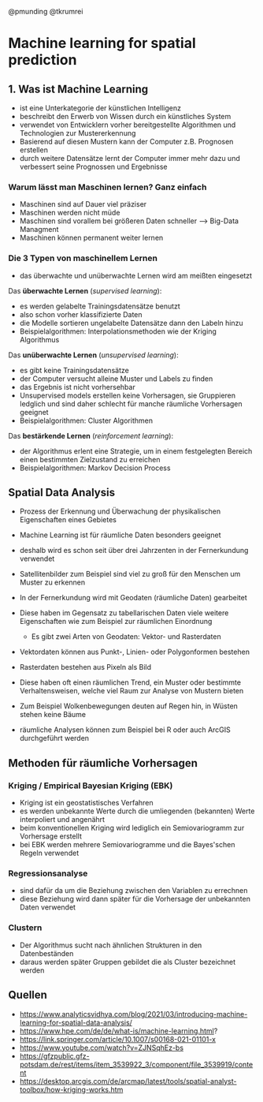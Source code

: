@pmunding @tkrumrei

# Machine learning for spatial prediction
## 1. Was ist Machine Learning
  - ist eine Unterkategorie der künstlichen Intelligenz
  - beschreibt den Erwerb von Wissen durch ein künstliches System
  - verwendet von Entwicklern vorher bereitgestellte Algorithmen und Technologien zur Mustererkennung
  - Basierend auf diesen Mustern kann der Computer z.B. Prognosen erstellen
  - durch weitere Datensätze lernt der Computer immer mehr dazu und verbessert seine Prognossen und Ergebnisse

### Warum lässt man Maschinen lernen? Ganz einfach
  - Maschinen sind auf Dauer viel präziser
  - Maschinen werden nicht müde 
  - Maschinen sind vorallem bei größeren Daten schneller --> Big-Data Managment
  - Maschinen können permanent weiter lernen 

### Die 3 Typen von maschinellem Lernen
  - das überwachte und unüberwachte Lernen wird am meißten eingesetzt

Das **überwachte Lernen** (*supervised learning*):
  - es werden gelabelte Trainingsdatensätze benutzt
  - also schon vorher klassifizierte Daten
  - die Modelle sortieren ungelabelte Datensätze dann den Labeln hinzu
  - Beispielalgorithmen: Interpolationsmethoden wie der Kriging Algorithmus

Das **unüberwachte Lernen** (*unsupervised learning*):
  - es gibt keine Trainingsdatensätze
  - der Computer versucht alleine Muster und Labels zu finden
  - das Ergebnis ist nicht vorhersehbar
  - Unsupervised models erstellen keine Vorhersagen, sie Gruppieren ledglich und sind daher schlecht für manche räumliche Vorhersagen geeignet
  - Beispielalgorithmen: Cluster Algorithmen

Das **bestärkende Lernen** (*reinforcement learning*):
  - der Algorithmus erlent eine Strategie, um in einem festgelegten Bereich einen bestimmten Zielzustand zu erreichen
  - Beispielalgorithmen: Markov Decision Process

## Spatial Data Analysis
  - Prozess der Erkennung und Überwachung der physikalischen Eigenschaften eines Gebietes
  - Machine Learning ist für räumliche  Daten besonders geeignet 
  - deshalb wird es schon seit über drei Jahrzenten in der Fernerkundung verwendet
  - Satellitenbilder zum Beispiel sind viel zu groß für den Menschen um Muster zu erkennen 
  - In der Fernerkundung wird mit Geodaten (räumliche Daten) gearbeitet 
  - Diese haben im Gegensatz zu tabellarischen Daten viele weitere Eigenschaften wie zum Beispiel zur räumlichen Einordnung
    - Es gibt zwei Arten von Geodaten: Vektor- und Rasterdaten 

- Vektordaten können aus Punkt-, Linien- oder Polygonformen bestehen
- Rasterdaten bestehen aus Pixeln als Bild 

- Diese haben oft einen räumlichen Trend, ein Muster oder bestimmte  Verhaltensweisen, welche viel Raum zur Analyse von Mustern bieten
- Zum Beispiel Wolkenbewegungen deuten auf Regen hin, in Wüsten stehen keine Bäume
- räumliche Analysen können zum Beispiel bei R oder auch ArcGIS durchgeführt werden

## Methoden für räumliche Vorhersagen
### Kriging / Empirical Bayesian Kriging (EBK)
- Kriging ist ein geostatistisches Verfahren
- es werden unbekannte Werte durch die umliegenden (bekannten) Werte interpoliert und angenährt
- beim konventionellen Kriging wird lediglich ein Semiovariogramm zur Vorhersage erstellt
- bei EBK werden mehrere Semiovariogramme und die Bayes'schen Regeln verwendet

### Regressionsanalyse
- sind dafür da um die Beziehung zwischen den Variablen zu errechnen
- diese Beziehung wird dann später für die Vorhersage der unbekannten Daten verwendet

### Clustern 
- Der Algorithmus sucht nach ähnlichen Strukturen in den Datenbeständen
- daraus werden später Gruppen gebildet die als Cluster bezeichnet werden

## Quellen
- https://www.analyticsvidhya.com/blog/2021/03/introducing-machine-learning-for-spatial-data-analysis/
- https://www.hpe.com/de/de/what-is/machine-learning.html?
- https://link.springer.com/article/10.1007/s00168-021-01101-x
- https://www.youtube.com/watch?v=ZJNSqhEz-bs
- https://gfzpublic.gfz-potsdam.de/rest/items/item_3539922_3/component/file_3539919/content
- https://desktop.arcgis.com/de/arcmap/latest/tools/spatial-analyst-toolbox/how-kriging-works.htm




